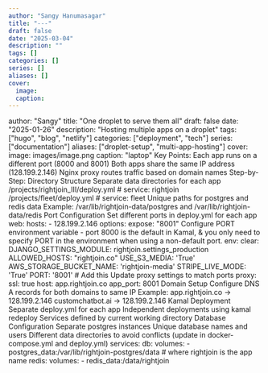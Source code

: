 ```yaml
---
author: "Sangy Hanumasagar"
title: "---"
draft: false
date: "2025-03-04"
description: ""
tags: []
categories: []
series: []
aliases: []
cover:
  image: 
  caption:
---
```


author: "Sangy"
title: "One droplet to serve them all"
draft: false
date: "2025-01-26"
description: "Hosting multiple apps on a droplet"
tags: ["hugo", "blog", "netlify"]
categories: ["deployment", "tech"]
series: ["documentation"]
aliases: ["droplet-setup", "multi-app-hosting"] 
cover:
  image: images/image.png
  caption: "laptop"
Key Points:
Each app runs on a different port (8000 and 8001)
Both apps share the same IP address (128.199.2.146)
Nginx proxy routes traffic based on domain names
Step-by-Step:
Directory Structure
Separate data directories for each app
    /projects/rightjoin_III/deploy.yml  # service: rightjoin
    /projects/fleet/deploy.yml          # service: fleet
Unique paths for postgres and redis data
Example: /var/lib/rightjoin-data/postgres and /var/lib/rightjoin-data/redis
Port Configuration
Set different ports in deploy.yml for each app
    web:
        hosts:
        - 128.199.2.146
        options:
        expose: "8001"
Configure PORT environment variable - port 8000 is the default in Kamal, & you only need to specify PORT in the environment when using a non-default port.
    env:
    clear:
        DJANGO_SETTINGS_MODULE: rightjoin.settings_production
        ALLOWED_HOSTS: "rightjoin.co"
        USE_S3_MEDIA: 'True'
        AWS_STORAGE_BUCKET_NAME: 'rightjoin-media'
        STRIPE_LIVE_MODE: 'True'
        PORT: '8001'  # Add this
Update proxy settings to match ports
    proxy:
        ssl: true
        host: app.rightjoin.co
        app_port: 8001
Domain Setup
Configure DNS A records for both domains to same IP
Example:
app.rightjoin.co → 128.199.2.146
customchatbot.ai → 128.199.2.146
Kamal Deployment
Separate deploy.yml for each app
Independent deployments using kamal redeploy
Services defined by current working directory
Database Configuration
Separate postgres instances
Unique database names and users
Different data directories to avoid conflicts (update in docker-compose.yml and deploy.yml)
    services:
        db:
            volumes:
            - postgres_data:/var/lib/rightjoin-postgres/data # where rightjoin is the app name
        redis:
            volumes:
            - redis_data:/data/rightjoin